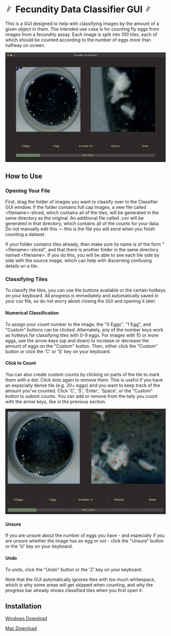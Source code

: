 # ![egg icon](https://github.com/aldenblack/Classifier-GUI/blob/main/egg_icon.png?raw=true) Fecundity Data Classifier GUI ![egg icon](https://github.com/aldenblack/Classifier-GUI/blob/main/egg_icon.png?raw=true)

This is a GUI designed to help with classifying images by the amount of a given object in them. The intended use case is for counting fly eggs from images from a fecundity assay. Each image is split into 100 tiles, each of which should be counted according to the number of eggs more than halfway on screen. 

![classifier interface](https://github.com/aldenblack/Classifier-GUI/blob/main/Classifier-GUI-screenshot.png?raw=true)

## How to Use

### Opening Your File

First, drag the folder of images you want to classify over to the Classifier GUI window. If the folder contains full cap images, a new file called 
\<filename>-sliced, which contains all of the tiles, will be generated in the same directory as the original. An additional file called <filename>.csv will be generated in that directory, which contains all of the counts for your data. Do not manually edit this — this is the file you will send when you finish counting a dataset. 

If your folder contains tiles already, then make sure its name is of the form "\<filename>-sliced", and that there is another folder in the same directory named \<filename>. If you do this, you will be able to see each tile side by side with the source image, which can help with discerning confusing details on a tile.

### Classifying Tiles

To classify the tiles, you can use the buttons available or the certain hotkeys on your keyboard. All progress is immediately and automatically saved in your csv file, so do not worry about closing the GUI and opening it later.

#### Numerical Classification

To assign your count number to the image, the "0 Eggs", "1 Egg", and "Custom" buttons can be clicked. Alternately, any of the number keys work as hotkeys for classifying tiles with 0-9 eggs. For images with 10 or more eggs, use the arrow keys (up and down) to increase or decrease the amount of eggs on the "Custom" button. Then, either click the "Custom" button or click the 'C' or 'S' key on your keyboard.

#### Click to Count

You can also create custom counts by clicking on parts of the tile to mark them with a dot. Click dots again to remove them. This is useful if you have an especially dense tile (e.g. 20+ eggs) and you want to keep track of the amount you've counted. Click 'C', 'S', 'Enter', 'Space', or the "Custom" button to submit counts. You can add or remove from the tally you count with the arrow keys, like in the previous section. 

![dense cluster](https://github.com/aldenblack/Classifier-GUI/blob/main/Classifier-GUI-cluster.png?raw=true)


#### Unsure

If you are unsure about the number of eggs you have - and especially if you are unsure whether the image has an egg or not - click the "Unsure" button or the 'U' key on your keyboard. 

#### Undo

To undo, click the "Undo" button or the 'Z' key on your keyboard. 

Note that the GUI automatically ignores tiles with too much whitespace, which is why some areas will get skipped when counting, and why the progress bar already shows classified tiles when you first open it.

## Installation

[Windows Download](https://github.com/aldenblack/Classifier-GUI/releases/download/v1.1.0/classifier_gui_windows_v1.1.0.zip) 

[Mac Download](https://github.com/aldenblack/Classifier-GUI/releases/download/v1.1.0/classifier_gui_mac_v1.1.0.zip)
